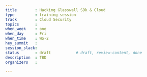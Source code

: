 ```yaml
---
title        : Hacking Glasswall SDk & Cloud
type         : training-session
track        : Cloud Security
topics       : 
when_week    : one
when_day     : Fri
when_time    : WS-2
hey_summit   :
session_slack:
status       : draft           # draft, review-content, done
description  : TBD
organizers   : 

---
```


<!--(add intro)

## WHY

(...)

## What

(...)

## Outcomes

(...)

## References

(...)


## Previous-->